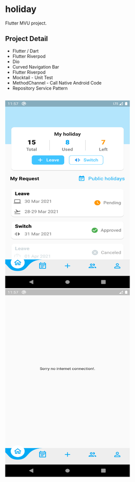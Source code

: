 # holiday

Flutter MVU project.

## Project Detail

- Flutter / Dart
- Flutter Riverpod
- Dio
- Curved Navigation Bar
- Flutter Riverpod
- Mocktail - Unit Test
- MethodChannel - Call Native Android Code
- Repository Service Pattern

<br>
<img src="https://github.com/rddewan/flutter-holiday/blob/master/images/sc_1.png" width="400" height="600">
<br>
<img src="https://github.com/rddewan/flutter-holiday/blob/master/images/sc_2.png" width="400" height="600">

